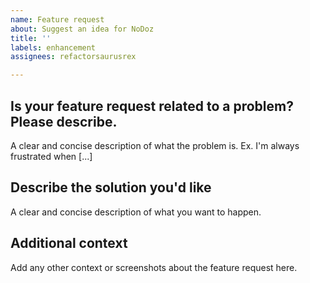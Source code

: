 ```yaml
---
name: Feature request
about: Suggest an idea for NoDoz
title: ''
labels: enhancement
assignees: refactorsaurusrex

---
```


## Is your feature request related to a problem? Please describe.
A clear and concise description of what the problem is. Ex. I'm always frustrated when [...]

## Describe the solution you'd like
A clear and concise description of what you want to happen.

## Additional context
Add any other context or screenshots about the feature request here.
